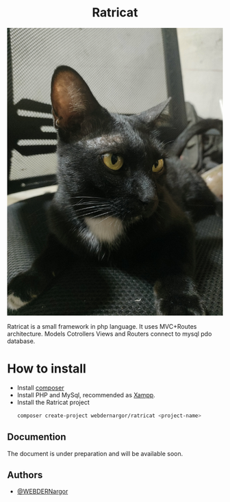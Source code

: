 <h1 align="center">Ratricat</h1>
<p  align="center">
<img  width="512" src="https://github.com/WEBDERNargor/ratricat/blob/main/Ratricat.jpg?raw=true"  alt="Material Bread logo">
</p>
Ratricat is a small framework in php language. It uses MVC+Routes architecture. Models Cotrollers Views and Routers connect to mysql pdo database.


# How to install

 - Install [composer](https://getcomposer.org/)
 - Install PHP and MySql, recommended as [Xampp](https://www.apachefriends.org/).
 - Install the Ratricat project
    ```bash 
    composer create-project webdernargor/ratricat <project-name>
    ```

## Documention

The document is under preparation and will be available soon.

## Authors

- [@WEBDERNargor](https://github.com/WEBDERNargor)
